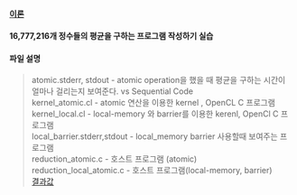 #### [이론](https://github.com/mjaysonnn/Accelerator/wiki/%EB%A1%9C%EC%BB%AC-%EB%A9%94%EB%AA%A8%EB%A6%AC%EC%99%80-%EC%9B%8C%ED%81%AC-%EA%B7%B8%EB%A3%B9%EA%B0%84%EC%9D%98-%EB%8F%99%EA%B8%B0%ED%99%94)

#### 16,777,216개 정수들의 평균을 구하는 프로그램 작성하기 실습

#### 파일 설명

> atomic.stderr, stdout	- atomic operation을 했을 때 평균을 구하는 시간이 얼마나 걸리는지 보여준다. vs Sequential Code <br />
> kernel_atomic.cl - atomic 연산을 이용한 kernel , OpenCL C 프로그램<br />
> kernel_local.cl	- local-memory 와 barrier를 이용한 kerenl, OpenCl C 프로그램<br /> 
> local_barrier.stderr,stdout	- local_memory barrier 사용할때 보여주는 프로그램<br />
> reduction_atomic.c	- 호스트 프로그램 (atomic)<br />
> reduction_local_atomic.c - 호스트 프로그램(local-memory, barrier)<br />
[결과값](https://www.evernote.com/l/AuGjiHLMJKVH37dcbeMPlI1S4rXd4WJsLS8)
